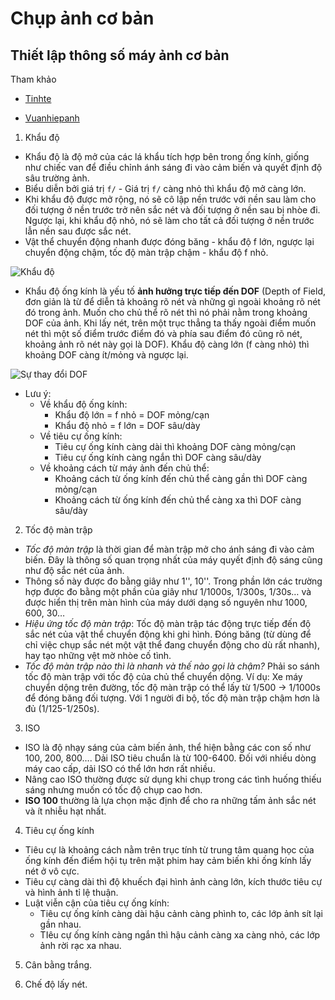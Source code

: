 # Chụp ảnh cơ bản

## Thiết lập thông số máy ảnh cơ bản

Tham khảo

- [Tinhte](https://tinhte.vn/threads/nhiep-anh-cb-thiet-lap-thong-so-co-ban-tren-may-anh-setting.2131495/)

- [Vuanhiepanh](http://vuanhiepanh.com/news/Ly-thuyet-chup-anh-co-ban/Cac-thong-so-may-anh-1060.html)

1. Khẩu độ

- Khẩu độ là độ mở của các lá khẩu tích hợp bên trong ống kính, giống như chiếc van để điều chỉnh ánh sáng đi vào cảm biến và quyết định độ sâu trường ảnh.
- Biểu diễn bởi giá trị `f/` - Giá trị `f/` càng nhỏ thì khẩu độ mở càng lớn.
- Khi khẩu độ được mở rộng, nó sẽ cô lập nền trước với nền sau làm cho đối tượng ở nền trước trở nên sắc nét và đối tượng ở nền sau bị nhòe đi. Ngược lại, khi khẩu độ nhỏ, nó sẽ làm cho tất cả đối tượng ở nền trước lẫn nền sau được sắc nét.
- Vật thể chuyển động nhanh được đóng băng - khẩu độ f lớn, ngược lại chuyển động chậm, tốc độ màn trập chậm - khẩu độ f nhỏ.

![Khẩu độ](https://photo2.tinhte.vn/data/attachment-files/2017/10/4157242_camera.tinhte.vn_-_-11.jpg)

- Khẩu độ ống kính là yếu tố **ảnh hưởng trực tiếp đến DOF** (Depth of Field, đơn giản là từ để diễn tả khoảng rõ nét và những gì ngoài khoảng rõ nét đó trong ảnh. Muốn cho chủ thể rõ nét thì nó phải nằm trong khoảng DOF của ảnh. Khi lấy nét, trên một trục thẳng ta thấy ngoài điểm muốn nét thì một số điểm trước điểm đó và phía sau điểm đó cũng rõ nét, khoảng ảnh rõ nét này gọi là DOF). Khẩu độ càng lớn (f càng nhỏ) thì khoảng DOF càng ít/mỏng và ngược lại.

![Sự thay đổi DOF](https://photo2.tinhte.vn/data/attachment-files/2017/10/4157241_1cameratinhte-3912612_6323860_orig.gif)

- Lưu ý:
    - Về khẩu độ ống kính:
        - Khẩu độ lớn = f nhỏ = DOF mỏng/cạn
        - Khẩu độ nhỏ = f lớn = DOF sâu/dày
    - Về tiêu cự ống kính:
        - Tiêu cự ống kính càng dài thì khoảng DOF càng mỏng/cạn
        - Tiêu cự ống kính càng ngắn thì DOF càng sâu/dày
    - Về khoảng cách từ máy ảnh đến chủ thể:
        - Khoảng cách từ ống kính đến chủ thể càng gần thì DOF càng mỏng/cạn
        - Khoảng cách từ ống kính đến chủ thể càng xa thì DOF càng sâu/dày

2. Tốc độ màn trập

- *Tốc độ màn trập* là thời gian để màn trập mở cho ánh sáng đi vào cảm biến. Đây là thông số quan trọng nhất của máy quyết định độ sáng cũng như độ sắc nét của ảnh.
- Thông số này được đo bằng giây như 1'', 10''. Trong phần lớn các trường hợp được đo bằng một phần của giây như 1/1000s, 1/300s, 1/30s… và được hiển thị trên màn hình của máy dưới dạng số nguyên như 1000, 600, 30…
- *Hiệu ứng tốc độ màn trập*: Tốc độ màn trập tác động trực tiếp đến độ sắc nét của vật thể chuyển động khi ghi hình. Đóng băng (từ dùng để chỉ việc chụp sắc nét một vật thể đang chuyển động cho dù rất nhanh), hay tạo những vệt mờ nhòe cố tình.
- *Tốc độ màn trập nào thì là nhanh và thế nào gọi là chậm?* Phải so sánh tốc độ màn trập với tốc độ của chủ thể chuyển dộng. Ví dụ: Xe máy chuyển dộng trên đường, tốc độ màn trập có thể lấy từ 1/500 -> 1/1000s để đóng băng đối tượng. Với 1 người đi bộ, tốc độ màn trập chậm hơn là đủ (1/125-1/250s).

3. ISO

- ISO là độ nhạy sáng của cảm biến ảnh, thể hiện bằng các con số như 100, 200, 800…. Dải ISO tiêu chuẩn là từ 100-6400. Đối với  nhiều dòng máy cao cấp, dải ISO có thể lớn hơn rất nhiều.
- Nâng cao ISO thường được sử dụng khi chụp trong các tình huống thiếu sáng nhưng muốn có tốc độ chụp cao hơn.
- **ISO 100** thường là lựa chọn mặc định để cho ra những tấm ảnh sắc nét và ít nhiễu hạt nhất.

4. Tiêu cự ống kính

- Tiêu cự là khoảng cách nằm trên trục tính từ trung tâm quang học của ống kính đến điểm hội tụ trên mặt phim hay cảm biến khi ống kính lấy nét ở vô cực.
- Tiêu cự càng dài thì độ khuếch đại hình ảnh càng lớn, kích thước tiêu cự và hình ảnh tỉ lệ thuận.
- Luật viễn cận của tiêu cự ống kính:
    - Tiêu cự ống kính càng dài hậu cảnh càng phình to, các lớp ảnh sít lại gần nhau.
    - TIêu cự ống kính càng ngắn thì hậu cảnh càng xa càng nhỏ, các lớp ảnh rời rạc xa nhau.

5. Cân bằng trắng.

6. Chế độ lấy nét.

